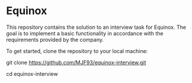 # Equinox

This repository contains the solution to an interview task for Equinox. The goal is to implement a basic functionality in accordance with the requirements provided by the company.

To get started, clone the repository to your local machine:

git clone https://github.com/MJF93/equinox-interview.git

cd equinox-interview
